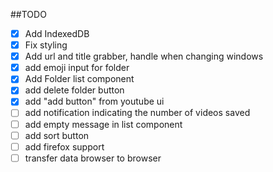 ##TODO

- [x] Add IndexedDB
- [x] Fix styling
- [x] Add url and title grabber, handle when changing windows
- [x] add emoji input for folder
- [x] Add Folder list component
- [x] add delete folder button
- [x] add "add button" from youtube ui
- [ ] add notification indicating the number of videos saved
- [ ] add empty message in list component
- [ ] add sort button
- [ ] add firefox support
- [ ] transfer data browser to browser
